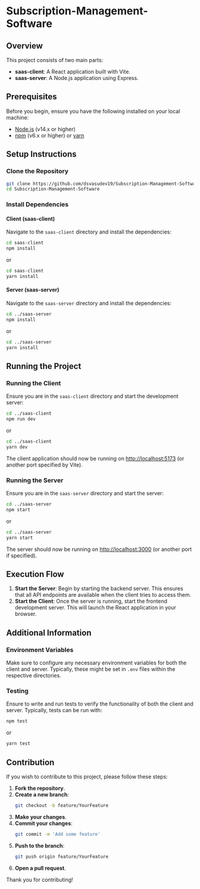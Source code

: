 # Subscription-Management-Software

## Overview

This project consists of two main parts:

- **saas-client**: A React application built with Vite.
- **saas-server**: A Node.js application using Express.

## Prerequisites

Before you begin, ensure you have the following installed on your local machine:

- [Node.js](https://nodejs.org/) (v14.x or higher)
- [npm](https://www.npmjs.com/) (v6.x or higher) or [yarn](https://yarnpkg.com/)

## Setup Instructions

### Clone the Repository

```bash
git clone https://github.com/dsvasudev19/Subscription-Management-Software.git
cd Subscription-Management-Software
```

### Install Dependencies

#### Client (saas-client)

Navigate to the `saas-client` directory and install the dependencies:

```bash
cd saas-client
npm install
```
or
```bash
cd saas-client
yarn install
```

#### Server (saas-server)

Navigate to the `saas-server` directory and install the dependencies:

```bash
cd ../saas-server
npm install
```
or
```bash
cd ../saas-server
yarn install
```

## Running the Project

### Running the Client

Ensure you are in the `saas-client` directory and start the development server:

```bash
cd ../saas-client
npm run dev
```
or
```bash
cd ../saas-client
yarn dev
```

The client application should now be running on [http://localhost:5173](http://localhost:5173) (or another port specified by Vite).

### Running the Server

Ensure you are in the `saas-server` directory and start the server:

```bash
cd ../saas-server
npm start
```
or
```bash
cd ../saas-server
yarn start
```

The server should now be running on [http://localhost:3000](http://localhost:3000) (or another port if specified).

## Execution Flow

1. **Start the Server**: Begin by starting the backend server. This ensures that all API endpoints are available when the client tries to access them.
2. **Start the Client**: Once the server is running, start the frontend development server. This will launch the React application in your browser.

## Additional Information

### Environment Variables

Make sure to configure any necessary environment variables for both the client and server. Typically, these might be set in `.env` files within the respective directories.

### Testing

Ensure to write and run tests to verify the functionality of both the client and server. Typically, tests can be run with:

```bash
npm test
```
or
```bash
yarn test
```

## Contribution

If you wish to contribute to this project, please follow these steps:

1. **Fork the repository**.
2. **Create a new branch**:
   ```bash
   git checkout -b feature/YourFeature
   ```
3. **Make your changes**.
4. **Commit your changes**:
   ```bash
   git commit -m 'Add some feature'
   ```
5. **Push to the branch**:
   ```bash
   git push origin feature/YourFeature
   ```
6. **Open a pull request**.

Thank you for contributing!
```
